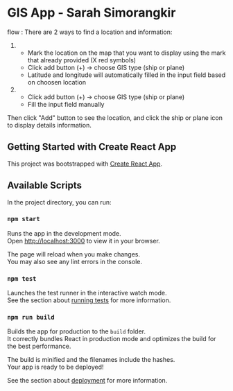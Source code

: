 # GIS App - Sarah Simorangkir

flow : 
There are 2 ways to find a location and information:
1. - Mark the location on the map that you want to display using the mark that already provided (X red symbols)
   - Click add button (+) -> choose GIS type (ship or plane)
   - Latitude and longitude will automatically filled in the input field  based on choosen location

2. - Click add button (+) -> choose GIS type (ship or plane)
   - Fill the input field manually

Then click "Add" button to see the location, and click the ship or plane icon to display details information.
## Getting Started with Create React App

This project was bootstrapped with [Create React App](https://github.com/facebook/create-react-app).

## Available Scripts

In the project directory, you can run:

### `npm start`

Runs the app in the development mode.\
Open [http://localhost:3000](http://localhost:3000) to view it in your browser.

The page will reload when you make changes.\
You may also see any lint errors in the console.

### `npm test`

Launches the test runner in the interactive watch mode.\
See the section about [running tests](https://facebook.github.io/create-react-app/docs/running-tests) for more information.

### `npm run build`

Builds the app for production to the `build` folder.\
It correctly bundles React in production mode and optimizes the build for the best performance.

The build is minified and the filenames include the hashes.\
Your app is ready to be deployed!

See the section about [deployment](https://facebook.github.io/create-react-app/docs/deployment) for more information.


